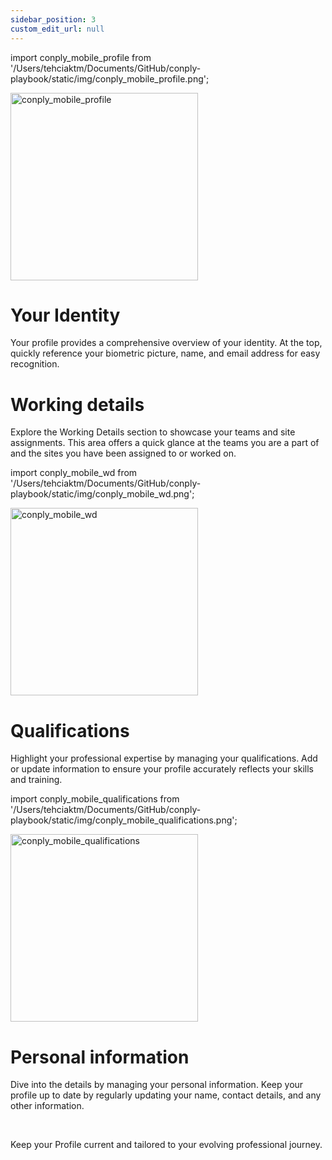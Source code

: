 ```yaml
---
sidebar_position: 3
custom_edit_url: null
---
```



import conply_mobile_profile from '/Users/tehciaktm/Documents/GitHub/conply-playbook/static/img/conply_mobile_profile.png';

<img center="left" src={conply_mobile_profile} alt="conply_mobile_profile" width="300" />

<br/>

<h1>Your Identity</h1>

Your profile provides a comprehensive overview of your identity. At the top, quickly reference your biometric picture, name, and email address for easy recognition.

<h1>Working details</h1>

Explore the Working Details section to showcase your teams and site assignments. This area offers a quick glance at the teams you are a part of and the sites you have been assigned to or worked on.

import conply_mobile_wd from '/Users/tehciaktm/Documents/GitHub/conply-playbook/static/img/conply_mobile_wd.png';

<img center="left" src={conply_mobile_wd} alt="conply_mobile_wd" width="300" />

<h1>Qualifications</h1>

Highlight your professional expertise by managing your qualifications. Add or update information to ensure your profile accurately reflects your skills and training.

import conply_mobile_qualifications from '/Users/tehciaktm/Documents/GitHub/conply-playbook/static/img/conply_mobile_qualifications.png';

<img center="left" src={conply_mobile_qualifications} alt="conply_mobile_qualifications" width="300" />

<h1>Personal information</h1>

Dive into the details by managing your personal information. Keep your profile up to date by regularly updating your name, contact details, and any other information.

<br/>

Keep your Profile current and tailored to your evolving professional journey.
